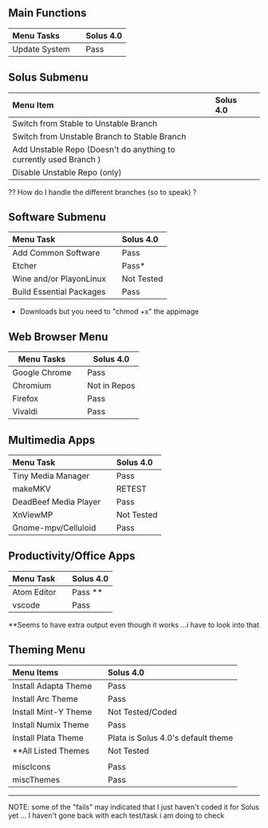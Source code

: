 ## Main Functions

| Menu Tasks    |     | Solus 4.0 |
| :------------ | :-- | :-------- |
| Update System |     | Pass      |

## Solus Submenu

| Menu Item                                                         | Solus 4.0 |     |
| :---------------------------------------------------------------- | :-------- | :-- |
| Switch from Stable to Unstable Branch                             |           |     |
| Switch from Unstable Branch to Stable Branch                      |           |     |
| Add Unstable Repo (Doesn't do anything to currently used Branch ) |           |     |
| Disable Unstable Repo (only)                                      |           |     |

?? How do I handle the different branches (so to speak) ?

## Software Submenu

| Menu Task                |     | Solus 4.0  |
| :----------------------- | :-- | :--------- |
| Add Common Software      |     | Pass       |
| Etcher                   |     | Pass\*     |
| Wine and/or PlayonLinux  |     | Not Tested |
| Build Essential Packages |     | Pass       |

* Downloads but you need to "chmod +x" the appimage

## Web Browser Menu

| Menu Tasks    |     | Solus 4.0    |
| ------------- | --- | ------------ |
| Google Chrome |     | Pass         |
| Chromium      |     | Not in Repos |
| Firefox       |     | Pass         |
| Vivaldi       |     | Pass         |

## Multimedia Apps

| Menu Task             |   | Solus 4.0  |
| :-------------------- |:-- | :--------- |
| Tiny Media Manager    |   | Pass       |
| makeMKV               |   | RETEST     |
| DeadBeef Media Player |   | Pass       |
| XnViewMP              |   | Not Tested |
| Gnome-mpv/Celluloid   |   | Pass       |

## Productivity/Office Apps

| Menu Task   |     | Solus 4.0 |
| :---------- | :-- | :-------- |
| Atom Editor |     | Pass \*\* |
| vscode      |     | Pass      |

\*\*Seems to have extra output even though it works ...i have to look into that

## Theming Menu

| Menu Items            |     | Solus 4.0                          |
| :-------------------- | :-- | :--------------------------------- |
| Install Adapta Theme  |     | Pass                               |
| Install Arc Theme     |     | Pass                               |
| Install Mint-Y Theme  |     | Not Tested/Coded                   |
| Install Numix Theme   |     | Pass                               |
| Install Plata Theme   |     | Plata is Solus 4.0's default theme |
| \*\*All Listed Themes |     | Not Tested                         |
|                       |     |                                    |
| miscIcons             |     | Pass                               |
| miscThemes            |     | Pass                               |

---

NOTE: some of the "fails" may indicated that I just haven't coded it for Solus yet ... I haven't gone back with each test/task i am doing to check

